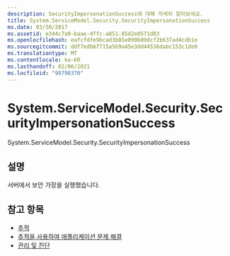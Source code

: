 ```yaml
---
description: SecurityImpersonationSuccess에 대해 자세히 알아보세요.
title: System.ServiceModel.Security.SecurityImpersonationSuccess
ms.date: 03/30/2017
ms.assetid: e344c7a9-baae-4ffc-a851-85d2e8571d83
ms.openlocfilehash: eafcfdfe9bcad3b85e099b89dcf2b637ad4cdb1e
ms.sourcegitcommit: ddf7edb67715a5b9a45e3dd44536dabc153c1de0
ms.translationtype: MT
ms.contentlocale: ko-KR
ms.lasthandoff: 02/06/2021
ms.locfileid: "99798370"
---
```

# <a name="systemservicemodelsecuritysecurityimpersonationsuccess"></a>System.ServiceModel.Security.SecurityImpersonationSuccess

System.ServiceModel.Security.SecurityImpersonationSuccess  
  
## <a name="description"></a>설명  

 서버에서 보안 가장을 실행했습니다.  
  
## <a name="see-also"></a>참고 항목

- [추적](index.md)
- [추적을 사용하여 애플리케이션 문제 해결](using-tracing-to-troubleshoot-your-application.md)
- [관리 및 진단](../index.md)
